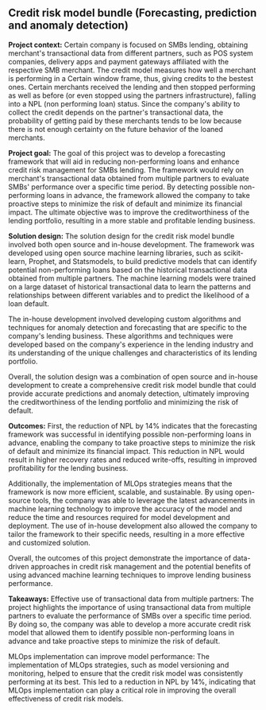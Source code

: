 ## Credit risk model bundle (Forecasting, prediction and anomaly detection)

**Project context:** Certain company is focused on SMBs lending, obtaining merchant's transactional data from different partners, such as POS system companies, delivery apps and payment gateways affiliated with the respective SMB merchant. The credit model measures how well a merchant is performing in a Certain window frame, thus, giving credits to the bestest ones. Certain merchants received the lending and then stopped performing as well as before (or even stopped using the partners infrastructure), falling into a NPL (non performing loan) status. Since the company's ability to collect the credit depends on the partner's transactional data, the probability of getting paid by these merchants tends to be low because there is not enough certainty on the future behavior of the loaned merchants. 

**Project goal:** The goal of this project was to develop a forecasting framework that will aid in reducing non-performing loans and enhance credit risk management for SMBs lending. The framework would rely on merchant's transactional data obtained from multiple partners to evaluate SMBs' performance over a specific time period. By detecting possible non-performing loans in advance, the framework allowed the company to take proactive steps to minimize the risk of default and minimize its financial impact. The ultimate objective was to improve the creditworthiness of the lending portfolio, resulting in a more stable and profitable lending business.

**Solution design:** The solution design for the credit risk model bundle involved both open source and in-house development. The framework was developed using open source machine learning libraries, such as scikit-learn, Prophet, and Statsmodels, to build predictive models that can identify potential non-performing loans based on the historical transactional data obtained from multiple partners. The machine learning models were trained on a large dataset of historical transactional data to learn the patterns and relationships between different variables and to predict the likelihood of a loan default.

The in-house development involved developing custom algorithms and techniques for anomaly detection and forecasting that are specific to the company's lending business. These algorithms and techniques were developed based on the company's experience in the lending industry and its understanding of the unique challenges and characteristics of its lending portfolio.

Overall, the solution design was a combination of open source and in-house development to create a comprehensive credit risk model bundle that could provide accurate predictions and anomaly detection, ultimately improving the creditworthiness of the lending portfolio and minimizing the risk of default.

**Outcomes:** First, the reduction of NPL by 14% indicates that the forecasting framework was successful in identifying possible non-performing loans in advance, enabling the company to take proactive steps to minimize the risk of default and minimize its financial impact. This reduction in NPL would result in higher recovery rates and reduced write-offs, resulting in improved profitability for the lending business.

Additionally, the implementation of MLOps strategies means that the framework is now more efficient, scalable, and sustainable. By using open-source tools, the company was able to leverage the latest advancements in machine learning technology to improve the accuracy of the model and reduce the time and resources required for model development and deployment. The use of in-house development also allowed the company to tailor the framework to their specific needs, resulting in a more effective and customized solution.

Overall, the outcomes of this project demonstrate the importance of data-driven approaches in credit risk management and the potential benefits of using advanced machine learning techniques to improve lending business performance.

**Takeaways:**     Effective use of transactional data from multiple partners: The project highlights the importance of using transactional data from multiple partners to evaluate the performance of SMBs over a specific time period. By doing so, the company was able to develop a more accurate credit risk model that allowed them to identify possible non-performing loans in advance and take proactive steps to minimize the risk of default.

MLOps implementation can improve model performance: The implementation of MLOps strategies, such as model versioning and monitoring, helped to ensure that the credit risk model was consistently performing at its best. This led to a reduction in NPL by 14%, indicating that MLOps implementation can play a critical role in improving the overall effectiveness of credit risk models.

